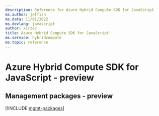 ```yaml
---
description: Reference for Azure Hybrid Compute SDK for JavaScript
ms.author: jeffish
ms.data: 11/01/2022
ms.devlang: javascript
author: xirzec
title: Azure Hybrid Compute SDK for JavaScript
ms.service: hybridcompute
ms.topic: reference
---
```

# Azure Hybrid Compute SDK for JavaScript - preview

## Management packages - preview
[!INCLUDE [mgmt-packages](hybrid-compute-mgmt-index.md)]